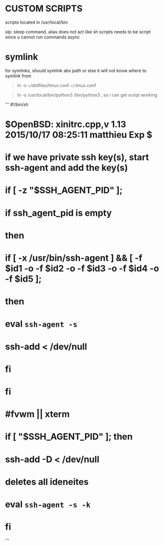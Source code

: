 
# CUSTOM SCRIPTS
scripts located in /usr/local/bin

slp: sleep command, alias does not act like sh scripts
needs to be script since u cannot run commands async

# symlink

for symlinks, should symlink abs path or else it will not know where to symlink from

> ln -s ~/dotfiles/tmux.conf ~/.tmux.conf

> ln -s /usr/local/bin/python3 /bin/python3 , so i can get script working

'''
#!/bin/sh
# $OpenBSD: xinitrc.cpp,v 1.13 2015/10/17 08:25:11 matthieu Exp $
# if we have private ssh key(s), start ssh-agent and add the key(s)
# if [ -z "$SSH_AGENT_PID" ];
# if ssh_agent_pid is empty
# then
# 	if [ -x /usr/bin/ssh-agent ] && [ -f $id1 -o -f $id2 -o -f $id3 -o -f $id4 -o -f $id5 ];
# 	then
# 		eval `ssh-agent -s`
# 		ssh-add < /dev/null
# 	fi
# fi
# 
# #fvwm || xterm
# if [ "$SSH_AGENT_PID" ]; then
# 	ssh-add -D < /dev/null
# deletes all ideneites
# 	eval `ssh-agent -s -k`
# fi
'''


